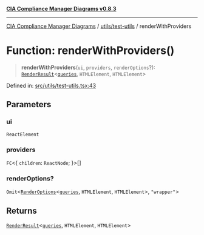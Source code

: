 [**CIA Compliance Manager Diagrams v0.8.3**](../../../README.md)

***

[CIA Compliance Manager Diagrams](../../../modules.md) / [utils/test-utils](../README.md) / renderWithProviders

# Function: renderWithProviders()

> **renderWithProviders**(`ui`, `providers`, `renderOptions`?): [`RenderResult`](../type-aliases/RenderResult.md)\<[`queries`](../namespaces/queries/README.md), `HTMLElement`, `HTMLElement`\>

Defined in: [src/utils/test-utils.tsx:43](https://github.com/Hack23/cia-compliance-manager/blob/368d5a1330a94df78d48c65d28962bd0f7cab363/src/utils/test-utils.tsx#L43)

## Parameters

### ui

`ReactElement`

### providers

`FC`\<\{ `children`: `ReactNode`; \}\>[]

### renderOptions?

`Omit`\<[`RenderOptions`](../interfaces/RenderOptions.md)\<[`queries`](../namespaces/queries/README.md), `HTMLElement`, `HTMLElement`\>, `"wrapper"`\>

## Returns

[`RenderResult`](../type-aliases/RenderResult.md)\<[`queries`](../namespaces/queries/README.md), `HTMLElement`, `HTMLElement`\>
